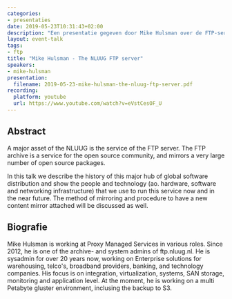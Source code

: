 ```yaml
---
categories:
- presentaties
date: 2019-05-23T10:31:43+02:00
description: "Een presentatie gegeven door Mike Hulsman over de FTP-server van de NLUUG. Over de geschiedenis van deze dienst en hoe operationeel beheer in zijn werk gaat."
layout: event-talk
tags:
- ftp
title: "Mike Hulsman - The NLUUG FTP server"
speakers:
- mike-hulsman
presentation:
  filename: 2019-05-23-mike-hulsman-the-nluug-ftp-server.pdf
recording:
  platform: youtube
  url: https://www.youtube.com/watch?v=eVstCesOF_U
---
```


## Abstract

A major asset of the NLUUG is the service of the FTP server. The FTP archive is a service for the open source community, and mirrors a very large number of open source packages.

In this talk we describe the history of this major hub of global software distribution and show the people and technology (ao. hardware, software and networking infrastructure) that we use to run this service now and in the near future. The method of mirroring and procedure to have a new content mirror attached will be discussed as well.

## Biografie

Mike Hulsman is working at Proxy Managed Services in various roles. Since 2012, he is one of the archive- and system admins of ftp.nluug.nl. He is sysadmin for over 20 years now, working on Enterprise solutions for warehousing, telco's, broadband providers, banking, and technology companies. His focus is on integration, virtualization, systems, SAN storage, monitoring and application level. At the moment, he is working on a multi Petabyte gluster environment, inclusing the backup to S3.
